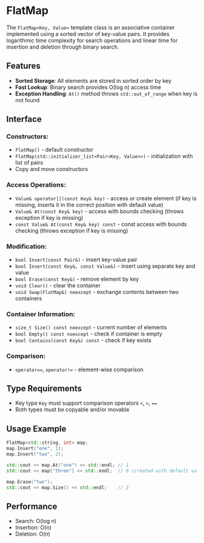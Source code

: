 # FlatMap

The `FlatMap<Key, Value>` template class is an associative container implemented using a sorted vector of key-value pairs. It provides logarithmic time complexity for search operations and linear time for insertion and deletion through binary search.

## Features

- **Sorted Storage**: All elements are stored in sorted order by key
- **Fast Lookup**: Binary search provides O(log n) access time
- **Exception Handling**: `At()` method throws `std::out_of_range` when key is not found

## Interface

### Constructors:

- `FlatMap()` - default constructor
- `FlatMap(std::initializer_list<Pair<Key, Value>>)` - initialization with list of pairs
- Copy and move constructors

### Access Operations:

- `Value& operator[](const Key& key)` - access or create element (if key is missing, inserts it in the correct position with default value)
- `Value& At(const Key& key)` - access with bounds checking (throws exception if key is missing)
- `const Value& At(const Key& key) const` - const access with bounds checking (throws exception if key is missing)

### Modification:

- `bool Insert(const Pair&)` - insert key-value pair
- `bool Insert(const Key&, const Value&)` - insert using separate key and value
- `bool Erase(const Key&)` - remove element by key
- `void Clear()` - clear the container
- `void Swap(FlatMap&) noexcept` - exchange contents between two containers

### Container Information:

- `size_t Size() const noexcept` - current number of elements
- `bool Empty() const noexcept` - check if container is empty
- `bool Contains(const Key&) const` - check if key exists

### Comparison:

- `operator==`, `operator!=` - element-wise comparison

## Type Requirements

- Key type `Key` must support comparison operators `<`, `>`, `==`
- Both types must be copyable and/or movable

## Usage Example

```cpp
FlatMap<std::string, int> map;
map.Insert("one", 1);
map.Insert("two", 2);

std::cout << map.At("one") << std::endl; // 1
std::cout << map["three"] << std::endl;  // 0 (created with default value)

map.Erase("two");
std::cout << map.Size() << std::endl;    // 2
```

## Performance
- Search: O(log n)
- Insertion: O(n)
- Deletion: O(n)
